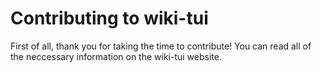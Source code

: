 # Contributing to wiki-tui
First of all, thank you for taking the time to contribute!
You can read all of the neccessary information on the wiki-tui website. 
